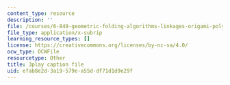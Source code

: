 ```yaml
---
content_type: resource
description: ''
file: /courses/6-849-geometric-folding-algorithms-linkages-origami-polyhedra-fall-2012/efab8e2d3a19579ea55ddf71d1d9e29f_2X9Tv1bF2UM.vtt
file_type: application/x-subrip
learning_resource_types: []
license: https://creativecommons.org/licenses/by-nc-sa/4.0/
ocw_type: OCWFile
resourcetype: Other
title: 3play caption file
uid: efab8e2d-3a19-579e-a55d-df71d1d9e29f
---
```


